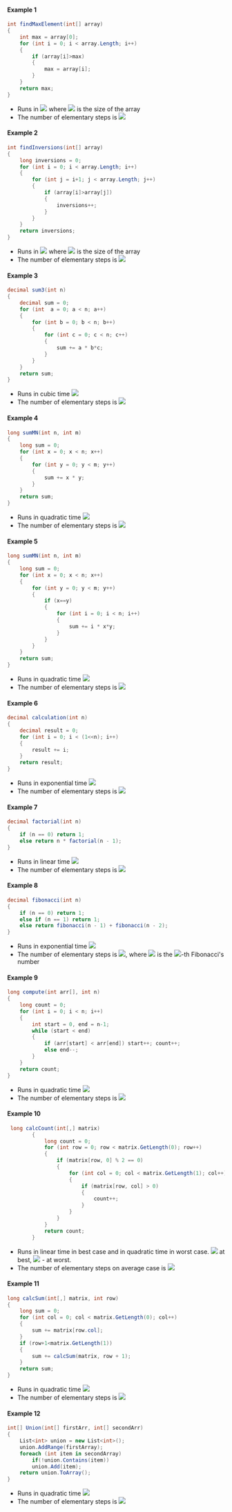#### Example 1
```cs
int findMaxElement(int[] array)
{
	int max = array[0];
	for (int i = 0; i < array.Length; i++)
	{
		if (array[i]>max)
		{
			max = array[i];
		}
	}
	return max;
}
```
- Runs in <img src="https://latex.codecogs.com/svg.latex?\Large&space;O(n)"> where <img src="https://latex.codecogs.com/svg.latex?\Large&space;n"> is the size of the array
- The number of elementary steps is <img src="https://latex.codecogs.com/svg.latex?\Large&space;\sim{n}">

#### Example 2
```cs
int findInversions(int[] array)
{
	long inversions = 0;
	for (int i = 0; i < array.Length; i++)
	{
		for (int j = i+1; j < array.Length; j++)
		{
			if (array[i]>array[j])
			{
				inversions++;
			}
		}
	}
	return inversions;
}
```
- Runs in <img src="https://latex.codecogs.com/svg.latex?\Large&space;O(n^2)"> where <img src="https://latex.codecogs.com/svg.latex?\Large&space;n"> is the size of the array
- The number of elementary steps is <img src="https://latex.codecogs.com/svg.latex?\Large&space;\sim\frac{n.(n+1)}{2}">

#### Example 3
```cs
decimal sum3(int n)
{
	decimal sum = 0;
	for (int  a = 0; a < n; a++)
	{
		for (int b = 0; b < n; b++)
		{
			for (int c = 0; c < n; c++)
			{
				sum += a * b*c;
			}
		}
	}
	return sum;
}
```
- Runs in cubic time <img src="https://latex.codecogs.com/svg.latex?\Large&space;O(n^3)">
- The number of elementary steps is <img src="https://latex.codecogs.com/svg.latex?\Large&space;\sim{n^3}">

#### Example 4
```cs
long sumMN(int n, int m)
{
	long sum = 0;
	for (int x = 0; x < n; x++)
	{
		for (int y = 0; y < m; y++)
		{
			sum += x * y;
		}
	}
	return sum;
}
```
- Runs in quadratic time <img src="https://latex.codecogs.com/svg.latex?\Large&space;O(n*m)">
- The number of elementary steps is <img src="https://latex.codecogs.com/svg.latex?\Large&space;\sim{n.m}">

#### Example 5
```cs
long sumMN(int n, int m)
{
	long sum = 0;
	for (int x = 0; x < n; x++)
	{
		for (int y = 0; y < m; y++)
		{
			if (x==y)
			{
				for (int i = 0; i < n; i++)
				{
					sum += i * x*y;
				}
			}
		}
	}
	return sum;
}
```
- Runs in quadratic time <img src="https://latex.codecogs.com/svg.latex?\Large&space;O(n*m)">
- The number of elementary steps is <img src="https://latex.codecogs.com/svg.latex?\Large&space;\sim{n.m+min(m,n}.n}">

#### Example 6
```cs
decimal calculation(int n)
{
	decimal result = 0;
	for (int i = 0; i < (1<<n); i++)
	{
		result += i;
	}
	return result;
}
```
- Runs in exponential time <img src="https://latex.codecogs.com/svg.latex?\Large&space;O(2^n)">
- The number of elementary steps is <img src="https://latex.codecogs.com/svg.latex?\Large&space;\sim{2^n}">

#### Example 7
```cs
decimal factorial(int n)
{
	if (n == 0) return 1;	
	else return n * factorial(n - 1);
}
```
- Runs in linear time <img src="https://latex.codecogs.com/svg.latex?\Large&space;O(n)">
- The number of elementary steps is <img src="https://latex.codecogs.com/svg.latex?\Large&space;\sim{n}">

#### Example 8
```cs
decimal fibonacci(int n)
{
	if (n == 0) return 1;
	else if (n == 1) return 1;
	else return fibonacci(n - 1) + fibonacci(n - 2);
}
```
- Runs in exponential time <img src="https://latex.codecogs.com/svg.latex?\Large&space;O(2^n)">
- The number of elementary steps is <img src="https://latex.codecogs.com/svg.latex?\Large&space;\sim{f_{n+1}}">, where <img src="https://latex.codecogs.com/svg.latex?\Large&space;f_{k}"> is the <img src="https://latex.codecogs.com/svg.latex?\Large&space;k">-th Fibonacci's number

#### Example 9
```cs
long compute(int arr[], int n)
{
	long count = 0; 
	for (int i = 0; i < n; i++)
	{
		int start = 0, end = n-1;
		while (start < end)
		{
			if (arr[start] < arr[end]) start++; count++;			
			else end--;			
		}
	}
	return count;
}
```
- Runs in quadratic time <img src="https://latex.codecogs.com/svg.latex?\Large&space;O(n^2)">
- The number of elementary steps is <img src="https://latex.codecogs.com/svg.latex?\Large&space;\sim{n(n-1)}">

#### Example 10
```cs
 long calcCount(int[,] matrix)
        {
            long count = 0;
            for (int row = 0; row < matrix.GetLength(0); row++)
            {
                if (matrix[row, 0] % 2 == 0)
                {
                    for (int col = 0; col < matrix.GetLength(1); col++)
                    {
                        if (matrix[row, col] > 0)
                        {
                            count++;
                        }
                    }
                }
            }
            return count;
        }
```
- Runs in linear time in best case and in quadratic time in worst case. <img src="https://latex.codecogs.com/svg.latex?\Large&space;O(n)"> at best, <img src="https://latex.codecogs.com/svg.latex?\Large&space;O(n.m)"> - at worst.
- The number of elementary steps on average case is <img src="https://latex.codecogs.com/svg.latex?\Large&space;\sim{\frac{n.m}{2}}">

#### Example 11
```cs
long calcSum(int[,] matrix, int row)
{
    long sum = 0;
    for (int col = 0; col < matrix.GetLength(0); col++)
    {
        sum += matrix[row.col];
    }
    if (row+1<matrix.GetLength(1))
    {
        sum += calcSum(matrix, row + 1);
    }
    return sum;
}
```
- Runs in quadratic time <img src="https://latex.codecogs.com/svg.latex?\Large&space;O(max(n,m)^2)">
- The number of elementary steps is <img src="https://latex.codecogs.com/svg.latex?\Large&space;\sim{(n-1).n+\frac{(m-1).m}{2}}">

#### Example 12
```cs
int[] Union(int[] firstArr, int[] secondArr)
{
    List<int> union = new List<int>();
    union.AddRange(firstArray);
    foreach (int item in secondArray)
    	if(!union.Contains(item))
		union.Add(item);
    return union.ToArray();
}
```
- Runs in quadratic time <img src="https://latex.codecogs.com/svg.latex?\Large&space;O(m.n)">
- The number of elementary steps is <img src="https://latex.codecogs.com/svg.latex?\Large&space;\sim{m.n}">

